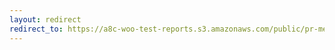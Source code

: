 ```yaml
---
layout: redirect
redirect_to: https://a8c-woo-test-reports.s3.amazonaws.com/public/pr-merge/44807/e2e/index.html
---
```

